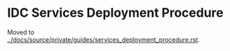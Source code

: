 # IDC Services Deployment Procedure

Moved to [../docs/source/private/guides/services_deployment_procedure.rst](../docs/source/private/guides/services_deployment_procedure.rst).
